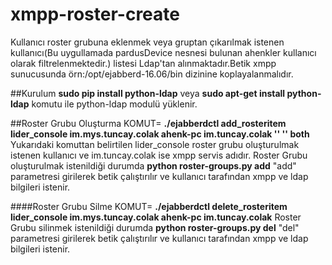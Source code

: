 # xmpp-roster-create

Kullanıcı roster grubuna eklenmek veya gruptan çıkarılmak istenen kullanıcı(Bu uygullamada pardusDevice nesnesi bulunan ahenkler kullanıcı olarak filtrelenmektedir.) listesi Ldap'tan alınmaktadır.Betik xmpp sunucusunda örn:/opt/ejabberd-16.06/bin dizinine koplayalanmalıdır.

##Kurulum
**sudo pip install python-ldap** veya **sudo apt-get install python-ldap**
komutu ile python-ldap modulü yüklenir.

##Roster Grubu Oluşturma
KOMUT= **./ejabberdctl add_rosteritem lider_console im.mys.tuncay.colak  ahenk-pc im.tuncay.colak '' '' both**
Yukarıdaki komuttan belirtilen lider_console roster grubu oluşturulmak istenen kullanıcı ve im.tuncay.colak ise xmpp servis adıdır. Roster Grubu oluşturulmak istenildiği durumda 
**python roster-groups.py add** 
"add" parametresi girilerek betik çalıştırılır ve kullanıcı tarafından xmpp ve ldap bilgileri istenir.

####Roster Grubu Silme
KOMUT= **./ejabberdctl delete_rosteritem lider_console im.mys.tuncay.colak  ahenk-pc im.tuncay.colak**
Roster Grubu silinmek istenildiği durumda 
**python roster-groups.py del**
"del" parametresi girilerek betik çalıştırılır ve kullanıcı tarafından xmpp ve ldap bilgileri istenir.
